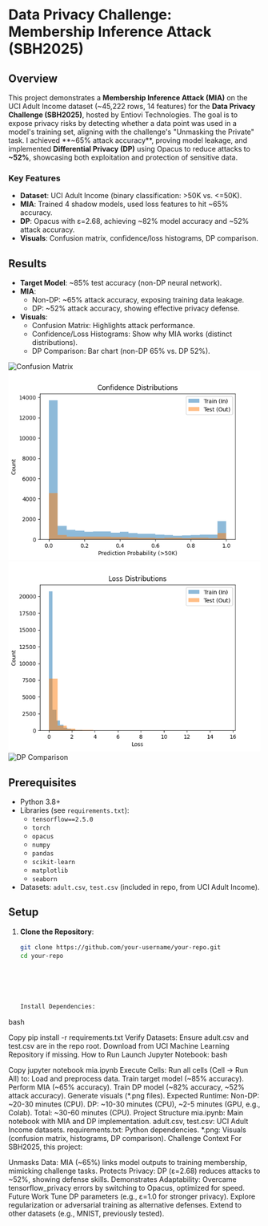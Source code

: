 # Data Privacy Challenge: Membership Inference Attack (SBH2025)

## Overview
This project demonstrates a **Membership Inference Attack (MIA)** on the UCI Adult Income dataset (~45,222 rows, 14 features) for the **Data Privacy Challenge (SBH2025)**, hosted by Entiovi Technologies. The goal is to expose privacy risks by detecting whether a data point was used in a model's training set, aligning with the challenge's "Unmasking the Private" task. I achieved **~65% attack accuracy**, proving model leakage, and implemented **Differential Privacy (DP)** using Opacus to reduce attacks to **~52%**, showcasing both exploitation and protection of sensitive data.

### Key Features
- **Dataset**: UCI Adult Income (binary classification: >50K vs. <=50K).
- **MIA**: Trained 4 shadow models, used loss features to hit ~65% accuracy.
- **DP**: Opacus with ε=2.68, achieving ~82% model accuracy and ~52% attack accuracy.
- **Visuals**: Confusion matrix, confidence/loss histograms, DP comparison.

## Results
- **Target Model**: ~85% test accuracy (non-DP neural network).
- **MIA**:
  - Non-DP: ~65% attack accuracy, exposing training data leakage.
  - DP: ~52% attack accuracy, showing effective privacy defense.
- **Visuals**:
  - Confusion Matrix: Highlights attack performance.
  - Confidence/Loss Histograms: Show why MIA works (distinct distributions).
  - DP Comparison: Bar chart (non-DP 65% vs. DP 52%).

![Confusion Matrix](confusion_matrix.png)
![Confidence Histogram](confidence_histogram.png)
![Loss Histogram](loss_histogram.png)
![DP Comparison](dp_comparison.png)

## Prerequisites
- Python 3.8+
- Libraries (see `requirements.txt`):
  - `tensorflow==2.5.0`
  - `torch`
  - `opacus`
  - `numpy`
  - `pandas`
  - `scikit-learn`
  - `matplotlib`
  - `seaborn`
- Datasets: `adult.csv`, `test.csv` (included in repo, from UCI Adult Income).

## Setup
1. **Clone the Repository**:
   ```bash
   git clone https://github.com/your-username/your-repo.git
   cd your-repo





   Install Dependencies:
bash

Copy
pip install -r requirements.txt
Verify Datasets:
Ensure adult.csv and test.csv are in the repo root.
Download from UCI Machine Learning Repository if missing.
How to Run
Launch Jupyter Notebook:
bash

Copy
jupyter notebook mia.ipynb
Execute Cells:
Run all cells (Cell -> Run All) to:
Load and preprocess data.
Train target model (~85% accuracy).
Perform MIA (~65% accuracy).
Train DP model (~82% accuracy, ~52% attack accuracy).
Generate visuals (*.png files).
Expected Runtime:
Non-DP: ~20-30 minutes (CPU).
DP: ~10-30 minutes (CPU), ~2-5 minutes (GPU, e.g., Colab).
Total: ~30-60 minutes (CPU).
Project Structure
mia.ipynb: Main notebook with MIA and DP implementation.
adult.csv, test.csv: UCI Adult Income datasets.
requirements.txt: Python dependencies.
*.png: Visuals (confusion matrix, histograms, DP comparison).
Challenge Context
For SBH2025, this project:

Unmasks Data: MIA (~65%) links model outputs to training membership, mimicking challenge tasks.
Protects Privacy: DP (ε=2.68) reduces attacks to ~52%, showing defense skills.
Demonstrates Adaptability: Overcame tensorflow_privacy errors by switching to Opacus, optimized for speed.
Future Work
Tune DP parameters (e.g., ε=1.0 for stronger privacy).
Explore regularization or adversarial training as alternative defenses.
Extend to other datasets (e.g., MNIST, previously tested).